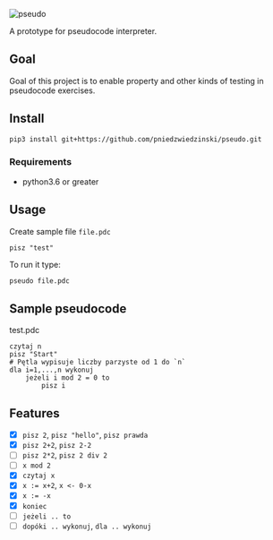 ![pseudo](https://github.com/pniedzwiedzinski/pseudo/tree/master/pseudo.svg)

<!--<img style="height:60px" src="https://github.com/pniedzwiedzinski/pseudo/tree/master/pseudo.svg">-->

A prototype for pseudocode interpreter.

## Goal

Goal of this project is to enable property and other kinds of testing in pseudocode exercises.

## Install

```bash
pip3 install git+https://github.com/pniedzwiedzinski/pseudo.git
```

### Requirements

- python3.6 or greater

## Usage

Create sample file `file.pdc`

```
pisz "test"
```

To run it type:

```bash
pseudo file.pdc
```

## Sample pseudocode

test.pdc

```
czytaj n
pisz "Start"
# Pętla wypisuje liczby parzyste od 1 do `n`
dla i=1,...,n wykonuj
    jeżeli i mod 2 = 0 to
        pisz i
```

## Features

- [x] `pisz 2`, `pisz "hello"`, `pisz prawda`
- [x] `pisz 2+2`, `pisz 2-2`
- [ ] `pisz 2*2`, `pisz 2 div 2`
- [ ] `x mod 2`
- [x] `czytaj x`
- [x] `x := x+2`, `x <- 0-x`
- [x] `x := -x`
- [x] `koniec`
- [ ] `jeżeli .. to`
- [ ] `dopóki .. wykonuj`, `dla .. wykonuj`

